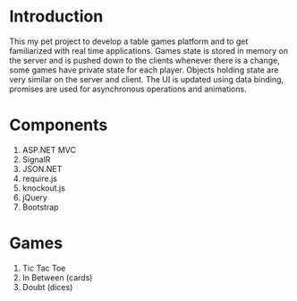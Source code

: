 # Introduction
This my pet project to develop a table games platform and to get familiarized with real time applications.
Games state is stored in memory on the server and is pushed down to the clients whenever there is a change, some games have private state for each player.
Objects holding state are very similar on the server and client. The UI is updated using data binding, promises are used for asynchronous operations and animations.

# Components
1.	ASP.NET MVC
2.	SignalR
3.	JSON.NET
4.	require.js
5.  knockout.js
6.  jQuery
7.  Bootstrap

# Games
1. Tic Tac Toe
2. In Between (cards)
3. Doubt (dices)